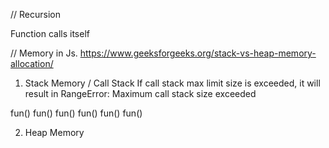 // Recursion

Function calls itself

// Memory in Js.
https://www.geeksforgeeks.org/stack-vs-heap-memory-allocation/

1) Stack Memory / Call Stack
If call stack max limit size is exceeded, it will result in RangeError: Maximum call stack size exceeded

fun()
fun()
fun()
fun()
fun()
fun()

2) Heap Memory